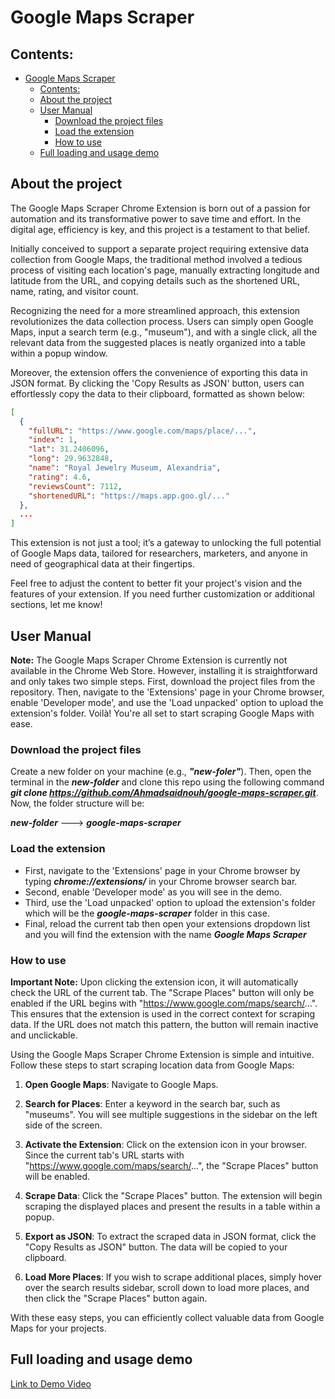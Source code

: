 # Google Maps Scraper

## Contents:

- [Google Maps Scraper](#google-maps-scraper)
  - [Contents:](#contents)
  - [About the project](#about-the-project)
  - [User Manual](#user-manual)
    - [Download the project files](#download-the-project-files)
    - [Load the extension](#load-the-extension)
    - [How to use](#how-to-use)
  - [Full loading and usage demo](#full-loading-and-usage-demo)


## About the project

The Google Maps Scraper Chrome Extension is born out of a passion for automation and its transformative power to save time and effort. In the digital age, efficiency is key, and this project is a testament to that belief.

Initially conceived to support a separate project requiring extensive data collection from Google Maps, the traditional method involved a tedious process of visiting each location's page, manually extracting longitude and latitude from the URL, and copying details such as the shortened URL, name, rating, and visitor count.

Recognizing the need for a more streamlined approach, this extension revolutionizes the data collection process. Users can simply open Google Maps, input a search term (e.g., "museum"), and with a single click, all the relevant data from the suggested places is neatly organized into a table within a popup window.

Moreover, the extension offers the convenience of exporting this data in JSON format. By clicking the 'Copy Results as JSON' button, users can effortlessly copy the data to their clipboard, formatted as shown below:

```json
[
  {
    "fullURL": "https://www.google.com/maps/place/...",
    "index": 1,
    "lat": 31.2406096,
    "long": 29.9632848,
    "name": "Royal Jewelry Museum, Alexandria",
    "rating": 4.6,
    "reviewsCount": 7112,
    "shortenedURL": "https://maps.app.goo.gl/..."
  },
  ...
]
```
This extension is not just a tool; it’s a gateway to unlocking the full potential of Google Maps data, tailored for researchers, marketers, and anyone in need of geographical data at their fingertips.

Feel free to adjust the content to better fit your project's vision and the features of your extension. If you need further customization or additional sections, let me know!

## User Manual

**Note:** The Google Maps Scraper Chrome Extension is currently not available in the Chrome Web Store. However, installing it is straightforward and only takes two simple steps. First, download the project files from the repository. Then, navigate to the 'Extensions' page in your Chrome browser, enable 'Developer mode', and use the 'Load unpacked' option to upload the extension's folder. Voilà! You're all set to start scraping Google Maps with ease.

### Download the project files

Create a new folder on your machine (e.g., ___"new-foler"___). Then, open the terminal in the ___new-folder___ and clone this repo using the following command ___git clone https://github.com/Ahmadsaidnouh/google-maps-scraper.git___. Now, the folder structure will be:

___new-folder___ --->  ___google-maps-scraper___

### Load the extension
- First, navigate to the 'Extensions' page in your Chrome browser by typing ___chrome://extensions/___ in your Chrome browser search bar.
- Second, enable 'Developer mode' as you will see in the demo.
- Third, use the 'Load unpacked' option to upload the extension's folder which will be the ___google-maps-scraper___ folder in this case.
- Final, reload the current tab then open your extensions dropdown list and you will find the extension with the name ***Google Maps Scraper***

### How to use
**Important Note:** Upon clicking the extension icon, it will automatically check the URL of the current tab. The "Scrape Places" button will only be enabled if the URL begins with "https://www.google.com/maps/search/...". This ensures that the extension is used in the correct context for scraping data. If the URL does not match this pattern, the button will remain inactive and unclickable.

Using the Google Maps Scraper Chrome Extension is simple and intuitive. Follow these steps to start scraping location data from Google Maps:

1. **Open Google Maps**: Navigate to Google Maps.

2. **Search for Places**: Enter a keyword in the search bar, such as "museums". You will see multiple suggestions in the sidebar on the left side of the screen.

3. **Activate the Extension**: Click on the extension icon in your browser. Since the current tab's URL starts with "https://www.google.com/maps/search/...", the "Scrape Places" button will be enabled.

4. **Scrape Data**: Click the "Scrape Places" button. The extension will begin scraping the displayed places and present the results in a table within a popup.

5. **Export as JSON**: To extract the scraped data in JSON format, click the "Copy Results as JSON" button. The data will be copied to your clipboard.

6. **Load More Places**: If you wish to scrape additional places, simply hover over the search results sidebar, scroll down to load more places, and then click the "Scrape Places" button again.

With these easy steps, you can efficiently collect valuable data from Google Maps for your projects.

## Full loading and usage demo
[Link to Demo Video](https://drive.google.com/file/d/13QOl2DZz9Oo9TMKazWu038UBSs9qGLZw/view?usp=sharing)
